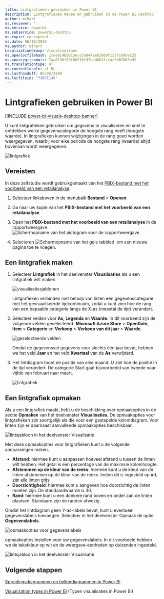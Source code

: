 ```yaml
---
title: Lintgrafieken gebruiken in Power BI
description: Lintgrafieken maken en gebruiken in de Power BI Desktop
author: mihart
ms.reviewer: ''
ms.service: powerbi
ms.subservice: powerbi-desktop
ms.topic: conceptual
ms.date: 06/10/2019
ms.author: mihart
LocalizationGroup: Visualizations
ms.openlocfilehash: 1cee814b5013ece3a847aeb3660f1257c69be125
ms.sourcegitcommit: 7aa0136f93f88516f97ddd8031ccac5d07863b92
ms.translationtype: HT
ms.contentlocale: nl-NL
ms.lasthandoff: 05/05/2020
ms.locfileid: "73871138"
---
```

# <a name="use-ribbon-charts-in-power-bi"></a>Lintgrafieken gebruiken in Power BI

[!INCLUDE [power-bi-visuals-desktop-banner](../includes/power-bi-visuals-desktop-banner.md)]

U kunt lintgrafieken gebruiken om gegevens te visualiseren en snel te ontdekken welke gegevenscategorie de hoogste rang heeft (hoogste waarde). In lintgrafieken kunnen wijzigingen in de rang goed worden weergegeven, waarbij voor elke periode de hoogste rang (waarde) altijd bovenaan wordt weergegeven. 

![lintgrafiek](media/desktop-ribbon-charts/ribbon-charts-01.png)

## <a name="prerequisites"></a>Vereisten

In deze zelfstudie wordt gebruikgemaakt van het [PBIX-bestand met het voorbeeld van een retailanalyse](https://download.microsoft.com/download/9/6/D/96DDC2FF-2568-491D-AAFA-AFDD6F763AE3/Retail%20Analysis%20Sample%20PBIX.pbix).

1. Selecteer linksboven in de menubalk **Bestand** > **Openen**
   
2. Ga naar uw kopie van het **PBIX-bestand met het voorbeeld van een retailanalyse**

1. Open het **PBIX-bestand met het voorbeeld van een retailanalyse** in de rapportweergave ![Schermopname van het pictogram voor de rapportweergave.](media/power-bi-visualization-kpi/power-bi-report-view.png)

1. Selecteren ![Schermopname van het gele tabblad.](media/power-bi-visualization-kpi/power-bi-yellow-tab.png) om een nieuwe pagina toe te voegen.

## <a name="create-a-ribbon-chart"></a>Een lintgrafiek maken

1. Selecteer **Lintgrafiek** in het deelvenster **Visualisaties** als u een lintgrafiek wilt maken.

    ![visualisatiesjablonen](media/desktop-ribbon-charts/power-bi-template.png)

    Lintgrafieken verbinden met behulp van linten een gegevenscategorie met het gevisualiseerde tijdcontinuüm, zodat u kunt zien hoe de rang van een bepaalde categorie langs de X-as (meestal de tijd) verandert.

2. Selecteer velden voor **As**, **Legenda** en **Waarde**.  In dit voorbeeld zijn de volgende velden geselecteerd: **Microsoft Azure Store** > **OpenDate**, **Item** > **Categorie** en **Verkoop** > **Verkoop van dit jaar** > **Waarde**.  

    ![geselecteerde velden](media/desktop-ribbon-charts/power-bi-ribbon-values.png)

    Omdat de gegevensset gegevens voor slechts één jaar bevat, hebben we het veld **Jaar** en het veld **Kwartaal** van de **As** verwijderd.

3. Het lintdiagram toont de positie van elke maand. U ziet hoe de positie in de tijd verandert. De categorie Start gaat bijvoorbeeld van tweede naar vijfde van februari naar maart.

    ![lintgrafiek](media/desktop-ribbon-charts/power-bi-ribbon.png)

## <a name="format-a-ribbon-chart"></a>Een lintgrafiek opmaken
Als u een lintgrafiek maakt, hebt u de beschikking over opmaakopties in de sectie **Opmaken** van het deelvenster **Visualisaties**. De opmaakopties voor lintgrafieken zijn soortgelijk als die voor een gestapelde kolomdiagram. Voor linten zijn er daarnaast aanvullende opmaakopties beschikbaar.

![lintsjabloon in het deelvenster Visualisatie](media/desktop-ribbon-charts/power-bi-format-ribbon.png)

Met deze opmaakopties voor lintgrafieken kunt u de volgende aanpassingen maken.

* **Afstand**: hiermee kunt u aanpassen hoeveel afstand u tussen de linten wilt hebben. Het getal is een percentage van de maximale kolomhoogte.
* **Afstemmen op de kleur van de reeks**: hiermee kunt u de kleur van de linten afstemmen op de kleur van de reeks. Indien dit is ingesteld op **uit**, zijn alle linten grijs.
* **Doorzichtigheid**: hiermee kunt u aangeven hoe doorzichtig de linten moeten zijn. De standaardwaarde is 30.
* **Rand**: hiermee kunt u een donkere rand boven en onder aan de linten plaatsen. Standaard zijn de randen afwezig.

Omdat het lintdiagram geen Y-as-labels bevat, kunt u eventueel gegevenslabels toevoegen. Selecteer in het deelvenster Opmaak de optie **Gegevenslabels**. 

![opmaakopties voor gegevenslabels](media/desktop-ribbon-charts/power-bi-labels.png)

opmaakopties instellen voor uw gegevenslabels. In dit voorbeeld hebben we de tekstkleur op wit en de weergave-eenheden op duizenden ingesteld.

![lintsjabloon in het deelvenster Visualisatie](media/desktop-ribbon-charts/power-bi-data-labels.png)

## <a name="next-steps"></a>Volgende stappen

[Spreidingsdiagrammen en bellendiagrammen in Power BI](power-bi-visualization-scatter.md)

[Visualization types in Power BI](power-bi-visualization-types-for-reports-and-q-and-a.md) (Typen visualisaties in Power BI)
